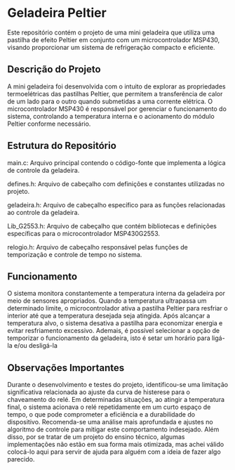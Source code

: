 # Geladeira Peltier
Este repositório contém o projeto de uma mini geladeira que utiliza uma pastilha de efeito Peltier em conjunto com um microcontrolador MSP430, visando proporcionar um sistema de refrigeração compacto e eficiente.

## Descrição do Projeto
A mini geladeira foi desenvolvida com o intuito de explorar as propriedades termoelétricas das pastilhas Peltier, que permitem a transferência de calor de um lado para o outro quando submetidas a uma corrente elétrica. O microcontrolador MSP430 é responsável por gerenciar o funcionamento do sistema, controlando a temperatura interna e o acionamento do módulo Peltier conforme necessário.

## Estrutura do Repositório
main.c: Arquivo principal contendo o código-fonte que implementa a lógica de controle da geladeira.

defines.h: Arquivo de cabeçalho com definições e constantes utilizadas no projeto.

geladeira.h: Arquivo de cabeçalho específico para as funções relacionadas ao controle da geladeira.

Lib_G2553.h: Arquivo de cabeçalho que contém bibliotecas e definições específicas para o microcontrolador MSP430G2553.

relogio.h: Arquivo de cabeçalho responsável pelas funções de temporização e controle de tempo no sistema.

## Funcionamento
O sistema monitora constantemente a temperatura interna da geladeira por meio de sensores apropriados. Quando a temperatura ultrapassa um determinado limite, o microcontrolador ativa a pastilha Peltier para resfriar o interior até que a temperatura desejada seja atingida. Após alcançar a temperatura alvo, o sistema desativa a pastilha para economizar energia e evitar resfriamento excessivo. Ademais, é possível selecionar a opção de temporizar o funcionamento da geladeira, isto é setar um horário para ligá-la e/ou desligá-la

## Observações Importantes
Durante o desenvolvimento e testes do projeto, identificou-se uma limitação significativa relacionada ao ajuste da curva de histerese para o chaveamento do relé. Em determinadas situações, ao atingir a temperatura final, o sistema acionava o relé repetidamente em um curto espaço de tempo, o que pode comprometer a eficiência e a durabilidade do dispositivo. Recomenda-se uma análise mais aprofundada e ajustes no algoritmo de controle para mitigar este comportamento indesejado.
Além disso, por se tratar de um projeto do ensino técnico, algumas implementações não estão em sua forma mais otimizada, mas achei válido colocá-lo aqui para servir de ajuda para alguém com a ideia de fazer algo parecido.
